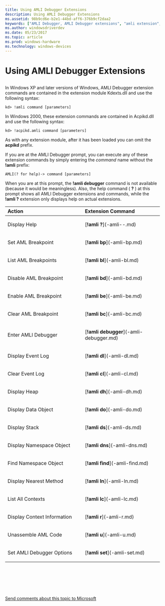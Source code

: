 ```yaml
---
title: Using AMLI Debugger Extensions
description: Using AMLI Debugger Extensions
ms.assetid: 98b9cd6e-b2e1-44bd-aff6-376b9cf2daa2
keywords: ["AMLI Debugger, AMLI Debugger extensions", "amli extension", "acpikd.amli extension"]
ms.author: windowsdriverdev
ms.date: 05/23/2017
ms.topic: article
ms.prod: windows-hardware
ms.technology: windows-devices
---
```


# Using AMLI Debugger Extensions


## <span id="ddk_using_amli_debugger_extensions_dbg"></span><span id="DDK_USING_AMLI_DEBUGGER_EXTENSIONS_DBG"></span>


In Windows XP and later versions of Windows, AMLI Debugger extension commands are contained in the extension module Kdexts.dll and use the following syntax:

```
kd> !amli command [parameters] 
```

In Windows 2000, these extension commands are contained in Acpikd.dll and use the following syntax:

```
kd> !acpikd.amli command [parameters] 
```

As with any extension module, after it has been loaded you can omit the **acpikd** prefix.

If you are at the AMLI Debugger prompt, you can execute any of these extension commands by simply entering the *command* name without the **!amli** prefix:

```
AMLI(? for help)-> command [parameters] 
```

When you are at this prompt, the **!amli debugger** command is not available (because it would be meaningless). Also, the help command ( **?** ) at this prompt shows all AMLI Debugger extensions and commands, while the **!amli ?** extension only displays help on actual extensions.

<table>
<colgroup>
<col width="50%" />
<col width="50%" />
</colgroup>
<thead>
<tr class="header">
<th align="left">Action</th>
<th align="left">Extension Command</th>
</tr>
</thead>
<tbody>
<tr class="odd">
<td align="left"><p>Display Help</p></td>
<td align="left"><p>[<strong>!amli ?</strong>](-amli--.md)</p></td>
</tr>
<tr class="even">
<td align="left"><p>Set AML Breakpoint</p></td>
<td align="left"><p>[<strong>!amli bp</strong>](-amli-bp.md)</p></td>
</tr>
<tr class="odd">
<td align="left"><p>List AML Breakpoints</p></td>
<td align="left"><p>[<strong>!amli bl</strong>](-amli-bl.md)</p></td>
</tr>
<tr class="even">
<td align="left"><p>Disable AML Breakpoint</p></td>
<td align="left"><p>[<strong>!amli bd</strong>](-amli-bd.md)</p></td>
</tr>
<tr class="odd">
<td align="left"><p>Enable AML Breakpoint</p></td>
<td align="left"><p>[<strong>!amli be</strong>](-amli-be.md)</p></td>
</tr>
<tr class="even">
<td align="left"><p>Clear AML Breakpoint</p></td>
<td align="left"><p>[<strong>!amli bc</strong>](-amli-bc.md)</p></td>
</tr>
<tr class="odd">
<td align="left"><p>Enter AMLI Debugger</p></td>
<td align="left"><p>[<strong>!amli debugger</strong>](-amli-debugger.md)</p></td>
</tr>
<tr class="even">
<td align="left"><p>Display Event Log</p></td>
<td align="left"><p>[<strong>!amli dl</strong>](-amli-dl.md)</p></td>
</tr>
<tr class="odd">
<td align="left"><p>Clear Event Log</p></td>
<td align="left"><p>[<strong>!amli cl</strong>](-amli-cl.md)</p></td>
</tr>
<tr class="even">
<td align="left"><p>Display Heap</p></td>
<td align="left"><p>[<strong>!amli dh</strong>](-amli-dh.md)</p></td>
</tr>
<tr class="odd">
<td align="left"><p>Display Data Object</p></td>
<td align="left"><p>[<strong>!amli do</strong>](-amli-do.md)</p></td>
</tr>
<tr class="even">
<td align="left"><p>Display Stack</p></td>
<td align="left"><p>[<strong>!amli ds</strong>](-amli-ds.md)</p></td>
</tr>
<tr class="odd">
<td align="left"><p>Display Namespace Object</p></td>
<td align="left"><p>[<strong>!amli dns</strong>](-amli-dns.md)</p></td>
</tr>
<tr class="even">
<td align="left"><p>Find Namespace Object</p></td>
<td align="left"><p>[<strong>!amli find</strong>](-amli-find.md)</p></td>
</tr>
<tr class="odd">
<td align="left"><p>Display Nearest Method</p></td>
<td align="left"><p>[<strong>!amli ln</strong>](-amli-ln.md)</p></td>
</tr>
<tr class="even">
<td align="left"><p>List All Contexts</p></td>
<td align="left"><p>[<strong>!amli lc</strong>](-amli-lc.md)</p></td>
</tr>
<tr class="odd">
<td align="left"><p>Display Context Information</p></td>
<td align="left"><p>[<strong>!amli r</strong>](-amli-r.md)</p></td>
</tr>
<tr class="even">
<td align="left"><p>Unassemble AML Code</p></td>
<td align="left"><p>[<strong>!amli u</strong>](-amli-u.md)</p></td>
</tr>
<tr class="odd">
<td align="left"><p>Set AMLI Debugger Options</p></td>
<td align="left"><p>[<strong>!amli set</strong>](-amli-set.md)</p></td>
</tr>
</tbody>
</table>

 

 

 

[Send comments about this topic to Microsoft](mailto:wsddocfb@microsoft.com?subject=Documentation%20feedback%20[debugger\debugger]:%20Using%20AMLI%20Debugger%20Extensions%20%20RELEASE:%20%285/15/2017%29&body=%0A%0APRIVACY%20STATEMENT%0A%0AWe%20use%20your%20feedback%20to%20improve%20the%20documentation.%20We%20don't%20use%20your%20email%20address%20for%20any%20other%20purpose,%20and%20we'll%20remove%20your%20email%20address%20from%20our%20system%20after%20the%20issue%20that%20you're%20reporting%20is%20fixed.%20While%20we're%20working%20to%20fix%20this%20issue,%20we%20might%20send%20you%20an%20email%20message%20to%20ask%20for%20more%20info.%20Later,%20we%20might%20also%20send%20you%20an%20email%20message%20to%20let%20you%20know%20that%20we've%20addressed%20your%20feedback.%0A%0AFor%20more%20info%20about%20Microsoft's%20privacy%20policy,%20see%20http://privacy.microsoft.com/default.aspx. "Send comments about this topic to Microsoft")




